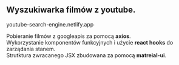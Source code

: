 ## Wyszukiwarka filmów z youtube.

youtube-search-engine.netlify.app

Pobieranie filmów z googleapis za pomocą <b>axios</b>.<br />
Wykorzystanie komponentów funkcyjnych i użycie <b>react hooks</b> do zarządania stanem.<br />
Strutktura zwracanego JSX zbudowana za pomocą <b>matreial-ui</b>.<br />
